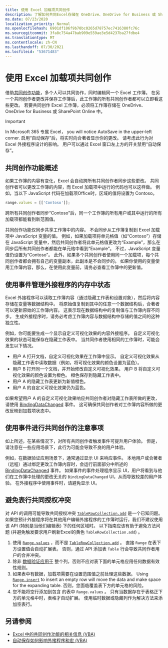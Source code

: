 ```yaml
---
title: 使用 Excel 加载项共同创作
description: 了解如何共同Excel存储在 OneDrive、OneDrive for Business 或 SharePoint Online 中的工作簿。
ms.date: 07/23/2020
localization_priority: Normal
ms.openlocfilehash: 6901df106f9b70bc0265d78757ec7416380fc76c
ms.sourcegitcommit: 3fa8c754a47bab909e559ae3e5d4237ba27fdbe4
ms.translationtype: MT
ms.contentlocale: zh-CN
ms.lasthandoff: 07/30/2021
ms.locfileid: "53671483"
---
```

# <a name="coauthoring-in-excel-add-ins"></a>使用 Excel 加载项共同创作  

借助[共同创作功能](https://support.office.com/article/Collaborate-on-Excel-workbooks-at-the-same-time-with-co-authoring-7152aa8b-b791-414c-a3bb-3024e46fb104)，多个人可以共同协作，同时编辑同一个 Excel 工作簿。 在另一个共同创作者更改并保存工作簿后，此工作簿的所有共同创作者都可以立即看这些更改。 若要共同创作 Excel 工作簿，必须将工作簿存储在 OneDrive、OneDrive for Business 或 SharePoint Online 中。

> [!IMPORTANT]
> In Microsoft 365 专属 Excel， you will notice AutoSave in the upper-left corner. 启用“自动保存”后，将实时向合著者显示你的更改。 请考虑此行为对 Excel 外接程序设计的影响。 用户可以通过 Excel 窗口左上方的开关禁用“自动保存”。

## <a name="coauthoring-overview"></a>共同创作功能概述

如果工作簿的内容有变化，Excel 会自动跨所有共同创作者同步这些更改。 共同创作者可以更改工作簿的内容，而 Excel 加载项中运行的代码也可以这样做。 例如，当以下 JavaScript 代码在加载项Office时，区域的值将设置为 Contoso。

```js
range.values = [['Contoso']];
```

跨所有共同创作者同步“Contoso”后，同一个工作簿的所有用户或其中运行的所有加载项都能看到新范围值。

共同创作功能仅同步共享工作簿中的内容。 不会同步从工作簿复制到 Excel 加载项中 JavaScript 变量的值。 例如，如果加载项将单元格值（如“Contoso”）存储在 JavaScript 变量中，然后共同创作者将此单元格值更改为“Example”，那么在同步后所有共同创作者都能在单元格中看到“Example”。 不过，JavaScript 变量值仍设置为“Contoso”。 此外，如果多个共同创作者使用同一个加载项，每个共同创作者都会拥有自己的变量副本，此副本是不会同步的。 如果你使用的变量使用工作簿内容，那么，在使用此变量前，请务必查看工作簿中的更新值。

## <a name="use-events-to-manage-the-in-memory-state-of-your-add-in"></a>使用事件管理外接程序的内存中状态

Excel 外接程序可以读取工作簿内容（通过隐藏工作表和设置对象），然后将内容存储在变量等数据结构中。 将原始值复制到其中的任意一个数据结构后，合著者可以更新原始的工作簿内容。 这表示现在数据结构中的复制值与工作簿内容不同步。 生成外接程序时，请务必考虑工作簿内容与数据结构中存储的值之间的这种独立性。

例如，你可能要生成一个显示自定义可视化效果的内容外接程序。 自定义可视化效果的状态可能保存在隐藏工作表中。 当共同作者使用相同的工作簿时，可能会发生以下情况。

- 用户 A 打开文档，自定义可视化效果在工作簿中显示。 自定义可视化效果从隐藏工作表中读取数据（例如，将可视化效果的颜色设置为蓝色）。
- 用户 B 打开同一个文档，并开始修改自定义可视化效果。 用户 B 将自定义可视化效果的颜色设置为橙色。 橙色保存到隐藏工作表中。
- 用户 A 的隐藏工作表更新为新值橙色。
- 用户 A 的自定义可视化效果仍为蓝色。

如果希望用户 A 的自定义可视化效果响应共同创作者对隐藏工作表所做的更改，请使用 [BindingDataChanged](/javascript/api/office/office.bindingdatachangedeventargs) 事件。 这可确保共同创作者对工作簿内容所做的更改反映到加载项状态中。

## <a name="caveats-to-using-events-with-coauthoring"></a>使用事件进行共同创作的注意事项

如上所述，在某些情况下，对所有共同创作者触发事件可提升用户体验。 但是，请注意在一些应用场景下，此行为可能会导致不良的用户体验。

例如，在数据验证应用场景下，通常通过显示 UI 来响应事件。 本地用户或合著者（远程）通过绑定更改工作簿内容时，会运行前面部分中所述的 [BindingDataChanged](/javascript/api/office/office.bindingdatachangedeventargs) 事件。 如果事件的事件处理程序显示 UI，用户将看到与他们在工作簿中处理的更改无关的 `BindingDataChanged` UI，从而导致较差的用户体验。 在外接程序中使用事件时，请避免显示 UI。

## <a name="avoiding-table-row-coauthoring-conflicts"></a>避免表行共同授权冲突

对 API 的调用可能导致共同授权冲突 [`TableRowCollection.add`](/javascript/api/excel/excel.tablerowcollection#add_index__values_) 是一个已知问题。 如果您预计外接程序将在其他用户编辑外接程序的工作簿时运行，我们不建议使用该 API (特别是当他们编辑表) 下的任何区域时。 以下指南应该有助于避免方法问题 (并避免触发要求用户刷新Excel的黄色 `TableRowCollection.add`) 。

1. 使用 [`Range.values`](/javascript/api/excel/excel.range#values) ，而不是 [`TableRowCollection.add`](/javascript/api/excel/excel.tablerowcollection#add_index__values_) 。 直接 `Range` 在表下方设置值会自动扩展表。 否则，通过 API 添加表 `Table` 行会导致共同作者用户的合并冲突。
1. 除非 [数据验证应用于](https://support.microsoft.com/office/apply-data-validation-to-cells-29fecbcc-d1b9-42c1-9d76-eff3ce5f7249) 整个列，否则不应对表下面的单元格应用任何数据有效性规则。
1. 如果表中有数据，加载项需要在设置范围值之前处理这些数据。 Using [`Range.insert`](/javascript/api/excel/excel.range#insert_shift_) to insert an empty row will move the data and make space for the expanding table. 否则，您面临覆盖表下方的单元格的风险。
1. 您不能将空行添加到包含 的表中 `Range.values` 。 只有当数据存在于表格正下方的单元格中时，表格才自动扩展。 使用临时数据或隐藏列作为解决方法来添加空表行。

## <a name="see-also"></a>另请参阅

- [Excel 中的共同创作功能的相关信息 (VBA)](/office/vba/excel/concepts/about-coauthoring-in-excel)
- [自动保存如何影响外接程序和宏 (VBA)](/office/vba/library-reference/concepts/how-autosave-impacts-addins-and-macros)
